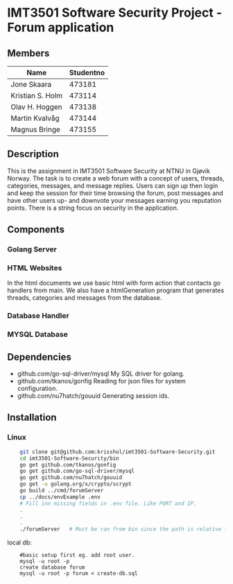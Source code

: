 # IMT3501 Software Security Project - Forum application

## Members
| Name             | Studentno |
| ---------------- | --------- |
| Jone Skaara      | 473181    |
| Kristian S. Holm | 473114    |
| Olav H. Hoggen   | 473138    |
| Martin Kvalvåg   | 473144    |
| Magnus Bringe    | 473155    |

## Description
This is the assignment in IMT3501 Software Security at NTNU in Gjøvik Norway. The task is to create a web forum with a concept of users, threads, categories, messages, and message replies.
Users can sign up then login and keep the session for their time browsing the forum, post messages and have other users up- and downvote your messages earning you reputation points.
There is a string focus on security in the application.

## Components

### Golang Server

### HTML Websites
In the html documents we use basic html with form action that contacts go handlers from main. We also have a htmlGeneration program that generates threads, categories and messages from the database. 
### Database Handler

### MYSQL Database

## Dependencies
- github.com/go-sql-driver/mysql
    My SQL driver for golang.
- github.com/tkanos/gonfig
    Reading for json files for system configuration.
- github.com/nu7hatch/gouuid
    Generating session ids.



## Installation
### Linux
```bash
	git clone git@github.com:krisshol/imt3501-Software-Security.git
    cd imt3501-Software-Security/bin
    go get github.com/tkanos/gonfig
    go get github.com/go-sql-driver/mysql
    go get github.com/nu7hatch/gouuid
    go get -u golang.org/x/crypto/scrypt
    go build ../cmd/forumServer
    cp ../docs/envExample .env
    # Fill inn missing fields in .env file. Like PORT and IP.
    .
    .        
    .
    ./forumServer   # Must be ran from bin since the path is relative to terminals working dir, not the executable's location.

```

local db:
```
    #basic setup first eg. add root user.
    mysql -u root -p
    create database forum
    mysql -u root -p forum < create-db.sql
```
